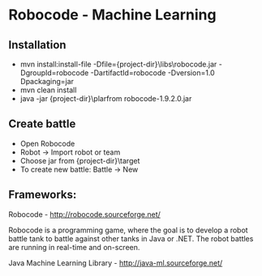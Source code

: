 Robocode - Machine Learning  
=========

Installation
--------------
- mvn install:install-file -Dfile={project-dir}\libs\robocode.jar -DgroupId=robocode -DartifactId=robocode -Dversion=1.0 Dpackaging=jar
- mvn clean install
- java -jar {project-dir}\plarfrom robocode-1.9.2.0.jar


Create battle 
-------------- 
- Open Robocode
- Robot -> Import robot or team
- Choose jar from {project-dir}\target
- To create new battle: Battle -> New

Frameworks:
-------------- 
Robocode - http://robocode.sourceforge.net/

Robocode is a programming game, where the goal is to develop a robot battle tank to battle against other tanks in Java or .NET.
The robot battles are running in real-time and on-screen.

Java Machine Learning Library - http://java-ml.sourceforge.net/